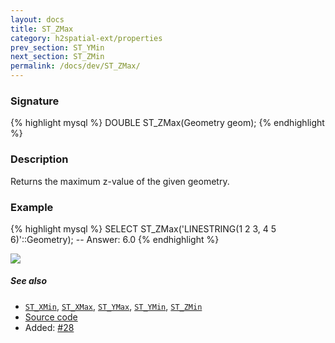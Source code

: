 ```yaml
---
layout: docs
title: ST_ZMax
category: h2spatial-ext/properties
prev_section: ST_YMin
next_section: ST_ZMin
permalink: /docs/dev/ST_ZMax/
---
```


### Signature

{% highlight mysql %}
DOUBLE ST_ZMax(Geometry geom);
{% endhighlight %}

### Description

Returns the maximum z-value of the given geometry.

### Example

{% highlight mysql %}
SELECT ST_ZMax('LINESTRING(1 2 3, 4 5 6)'::Geometry);
-- Answer:    6.0
{% endhighlight %}

<img class="displayed" src="../ST_ZMax.png"/>

##### See also

* [`ST_XMin`](../ST_XMin), [`ST_XMax`](../ST_XMax), [`ST_YMax`](../ST_YMax), [`ST_YMin`](../ST_YMin), [`ST_ZMin`](../ST_ZMin)
* <a href="https://github.com/irstv/H2GIS/blob/master/h2spatial-ext/src/main/java/org/h2gis/h2spatialext/function/spatial/properties/ST_ZMax.java" target="_blank">Source code</a>
* Added: <a href="https://github.com/irstv/H2GIS/pull/28" target="_blank">#28</a>
